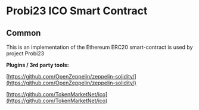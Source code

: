 # Probi23 ICO Smart Contract

## Common

This is an implementation of the Ethereum ERC20 smart-contract is used by project Probi23

<b>Plugins / 3rd party tools:</b>

[https://github.com/OpenZeppelin/zeppelin-solidity/](https://github.com/OpenZeppelin/zeppelin-solidity/)

[https://github.com/TokenMarketNet/ico](https://github.com/TokenMarketNet/ico)